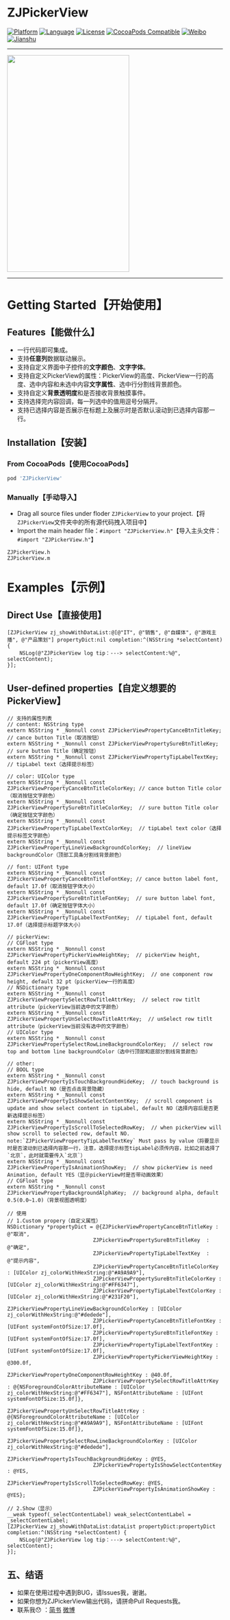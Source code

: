 # ZJPickerView
[![Platform](https://img.shields.io/badge/platform-iOS-red.svg)](https://developer.apple.com/iphone/index.action)
[![Language](http://img.shields.io/badge/language-OC-yellow.svg?style=flat )](https://en.wikipedia.org/wiki/Objective-C)
[![License](https://img.shields.io/badge/license-MIT-blue.svg)](http://mit-license.org)
[![CocoaPods Compatible](https://img.shields.io/cocoapods/v/ZJPickerView.svg)](https://img.shields.io/cocoapods/v/ZJPickerView.svg)
[![Weibo](https://img.shields.io/badge/%E5%BE%AE%E5%8D%9A-%40Abnerzj-f65a14.svg?logo=data%3aimage%2fpng%3bbase64%2ciVBORw0KGgoAAAANSUhEUgAAACAAAAAgCAYAAABzenr0AAAE7ElEQVR4Ae1Wf2iUdRh%252ftuk2CVk4WgRm273v%252fXidtpEUiekOloRrQkama5UR9EcxVKIiCGmjQIIhze1uZf4wxWmGlEhkwWAohDJNppVxI9zde3rdus77Me92t93z9HyP965733uXY1RQ%252bMGH9%252fv4ft%252fv5%252fN9ns%252f3e4M7%252bN8h1gfVHPs5zkddcImfgzEX7Iz0wUPwbyDeB69G%252bwBzweSkjTMcJxO7YTH8k0i44H4m%252bjrigi%252f4eYQFnOXnZIGgGzd3QwPMBeR0zvNbHDZ%252fna1BXbx4AcwStz6G%252b7gd%252faIKoiLcFjXeDzUwW9yoUx5QJeVDVXYEOEiLwJismPaVdsECJtvKpO%252fH3bCRDkBltj0ueI0FIAdxfAq3g9glE%252b30SfYkB4oQ5NqYw3ZiBiNuMXjgp4gbLJpHjmjvpsI9sARmwpjVqjDJFT2hXoBXsn8HJghuu%252bveyAdle6O9cJCJQhrhBToOZVwFJW9SF3SAGbx1ylomuGkkLM4dR4HxY319Of9%252fk9di3%252baX7O%252f56%252bXtwceWZHcc3QUyk01kq9ELq4ighMdjImej7gUjfJLyFC%252bW5KDbhuQ4wc89qmy%252fafI%252b6bNa1wCD23BGa8ULWn5O88Hn%252bp1bbM3iw6IdzzHnihwGBhP%252fnN3xbng8m7vAk21Bb4ERVYti9cn23%252bdOaGrSg5qAFi7328ID4qbkfJoDefwm5HrIHwzPtKB%252fWSMGNz2H4R2dbJx%252biu07wCZyY%252fidHfjr0xtJdSybySMvgQEsopzJzzO5GumFOhBQrcpbZj0OPrOJbp08RZl4nP4K0%252bPjFP1oD11%252feKXRIwN%252b2bGySEQnlHLMyybXahvvZrXhgh3wQo%252firVNfIWYySAzUkEqlMBaLUTqdRg2699OhEI5vedlYQfE8GZDle8AMqtW%252btfCDG85mSo%252bNYQFoaGgIW1tbsaqqCsvKyqi6uhrb29txdHQ0LyCPyUlRObOWXLxWW1sJRvCEofzk%252bgZMXb2qW7Czs5NKSkqQp%252baCcuNFixbhyMiIbj4xUpevCGKTi8v2ipmAeK5n4Xe7qBDHjh0TZLooLS2l8vLyfO50OknwGnF9VVORp9gP%252b8GIQoXJM2d1JW1sbMzueOHChbh%252b%252fXqsra3Frq4u6u7uzlekoqKC4vF4kScCTzxZfCpku9tMQDA3ITVyOb9AIpEQiyOTk8fjQYFIJII1NTXEPsgLqKyspImJCZ2ATDSKqrK8uAWy%252fVkTAfZDuQnxo5%252flBQinC7OtXr06m%252bdEcd%252fzHhDR3Nxc5IGou9%252fMhJ5RWa4oFmBxLOdJKQ4KrGsl4eIcOjo6aP78%252beR2u2lwcJBaWlp0fhC7Hx4epkJMDl8gdemDxv6nfFZlDcwEr%252fTnUQy9%252fgbxgUeGOPPIJtPtWCMXrcDTp0%252frPJP45lv0N6ww3gMpvpI3QxHMRWQrEdy4GVNXfkCBqakpGhgYwLa2NmxqasINGzZQT08PhsNhFCD%252bl%252faMYmjrduQb1XiVB7xWZS3MFmqd7RFe4FxWuW0pjre%252fiPFDh0mIybABMZnETCJB07%252bFcPLCRYx9sg%252bDbc8TzzX2PO2VHHt0t99sQQClqmRbp8rKl7xYIt9HqyJ%252blIgvK5GbBXKofNa7fbIswd%252bBXyyWKtWitHhlR5cq2Y%252bLP8H41Fzi3%252flLquT4nvNBzvdyvo13vILFl8F%252fDXfwB6rTSvg9dQ5kAAAAAElFTkSuQmCC&style=flat&logoWidth=14&label=)](http://weibo.com/ioszj)
[![Jianshu](https://img.shields.io/badge/%E7%AE%80%E4%B9%A6-%40Abnerzj-e55844.svg?logo=data%3aimage%2fpng%3bbase64%2ciVBORw0KGgoAAAANSUhEUgAAAHAAAAA0CAMAAABl90wDAAAAjVBMVEUAAADrcFvqb1rrcVztclzuc17tc13rcFrrb1rtcl3qcFvrcVrrcFvscFvrcFrud2Tsb1rtcVvrcFzqb1vscFv0eWPrcFvscFvrb1rscFzrcFzscV3%2fiX3rb1rtcVzrb1rrcFrrcFv%2ffmLrcFrsc1%2frcFrrcFrrcFvwdF3scFvrcFvzdWPrcFrscFvqb1raTo%2bjAAAALnRSTlMA9MRXKS4bym480mbOhIIOhVOL7J4X2WvwWU02BKtD38CRCaMm%2bea2IHlzE5ZgwvLvugAAAo5JREFUeAHt1%2bu%2bcloUx%2fG%2fg2TRkkKWSEnnGvd%2feXsORYfUw9L2Yu%2fn%2b7Y%2b85eGOQsuPBJWRzwySQgc1CYT6%2bFPTGI6Hm2IfbcLehN2qFjYxAN7lV95r0WwXH2DG9mK2Ghwow9gTywZ3Zk2Dm4DEva4iumZDBwCqhA2DqJPwipDYUYVYmBBVbTmwSi5%2b1K1gCqYOFGVddo8CJOYg1y2JjYwzZiExMyFCImt%2b5PJjthowswtbm21exaxmfbgkDe%2bwKYJsT4A7ebjRfsVCYEGwcqDqBBTLc6wGL89XBHbgfnlrtvOiY2nYLu8neLZqGZQLW7EMTFJQe5IQgJhSSzJkNNe3p77mkHoxDIQ%2b9JwdiJmF0HXxlkk5VPGs61UMzgk9s3BoP%2bjC5sUUGVhhHMwCVFaWpYla6iQqncsYppXii%2fBkJgM8ncHpD4JLkpcOEUotTja3EvwILEdDLCwmJGhXEyUatlvg1XvSyJ%2b%2bb3%2bh4LOZbVBV8Fofb5Es6sgFsQUT5de%2bmzQIObiNeNjwelMML5837dmnQT160GOroPedxXz3wuqVMV6FXR%2bCkrBJ7YzSzKxhZKLWgZ9ashuGZx%2fKOgOS%2frb4PJDwSlKi7dBzZceUU560j7Y8NlC%2fn8H3UFJ7yD47G%2bwdXA5LHUzQwOlxX8%2beCRB7nDjWyTEHwj6xNLqoKJeGC4xs33QIDau94u%2ftlsEQ0U4jSRiy3rBEC2COl1Jap2gP0ObYExXJp6C2fieH%2fdTXMx%2bFRxRYf3T8H%2fpnpjTMOi589zRtFE3GKW2ffCcgNi2frBajeCermJ0EHSoJG0%2fFtzgpSkVghlqBYPoT0FpnuGlyKLc%2bNhDjWDgx1O8pak23lM1wUMdvRRv%2fQNommOfb6EQtgAAAABJRU5ErkJggg%3d%3d&style=flat&logoWidth=24&label=)](https://www.jianshu.com/p/f777419461c5)

---

<div align=left>
<img width="284.5" height="505.5" src="https://github.com/Abnerzj/Resources/blob/master/ZJImages/ZJPickerView/ZJPickerView.gif"/>
</div>

---

# Getting Started【开始使用】
## Features【能做什么】
- 一行代码即可集成。
- 支持**任意列**数据联动展示。
- 支持自定义界面中子控件的**文字颜色**、**文字字体**。
- 支持自定义PickerView的属性：PickerView的高度、PickerView一行的高度、选中内容和未选中内容**文字属性**、选中行分割线背景颜色。
- 支持自定义**背景透明度**和是否接收背景触摸事件。
- 支持选择完内容回调，每一列选中的值用逗号分隔开。
- 支持已选择内容是否展示在标题上及展示时是否默认滚动到已选择内容那一行。

## Installation【安装】

### From CocoaPods【使用CocoaPods】
```ruby
pod 'ZJPickerView'
```

### Manually【手动导入】
- Drag all source files under floder `ZJPickerView` to your project.【将`ZJPickerView`文件夹中的所有源代码拽入项目中】
- Import the main header file：`#import "ZJPickerView.h"`【导入主头文件：`#import "ZJPickerView.h"`】

```objc
ZJPickerView.h
ZJPickerView.m
```

# Examples【示例】
## Direct Use【直接使用】
```objc
[ZJPickerView zj_showWithDataList:@[@"IT", @"销售", @"自媒体", @"游戏主播", @"产品策划"] propertyDict:nil completion:^(NSString *selectContent) {
    NSLog(@"ZJPickerView log tip：---> selectContent:%@", selectContent);
}];
```
## User-defined properties【自定义想要的PickerView】
```objc
// 支持的属性列表
// content: NSString type
extern NSString * _Nonnull const ZJPickerViewPropertyCanceBtnTitleKey; // cance button Title（取消按钮）
extern NSString * _Nonnull const ZJPickerViewPropertySureBtnTitleKey;  // sure button Title（确定按钮）
extern NSString * _Nonnull const ZJPickerViewPropertyTipLabelTextKey;  // tipLabel text（选择提示标签）

// color: UIColor type
extern NSString * _Nonnull const ZJPickerViewPropertyCanceBtnTitleColorKey; // cance button Title color（取消按钮文字颜色）
extern NSString * _Nonnull const ZJPickerViewPropertySureBtnTitleColorKey;  // sure button Title color（确定按钮文字颜色）
extern NSString * _Nonnull const ZJPickerViewPropertyTipLabelTextColorKey;  // tipLabel text color（选择提示标签文字颜色）
extern NSString * _Nonnull const ZJPickerViewPropertyLineViewBackgroundColorKey;  // lineView backgroundColor（顶部工具条分割线背景颜色）

// font: UIFont type
extern NSString * _Nonnull const ZJPickerViewPropertyCanceBtnTitleFontKey; // cance button label font, default 17.0f（取消按钮字体大小）
extern NSString * _Nonnull const ZJPickerViewPropertySureBtnTitleFontKey;  // sure button label font, default 17.0f（确定按钮字体大小）
extern NSString * _Nonnull const ZJPickerViewPropertyTipLabelTextFontKey;  // tipLabel font, default 17.0f（选择提示标题字体大小）

// pickerView:
// CGFloat type
extern NSString * _Nonnull const ZJPickerViewPropertyPickerViewHeightKey;  // pickerView height, default 224 pt（pickerView高度）
extern NSString * _Nonnull const ZJPickerViewPropertyOneComponentRowHeightKey;  // one component row height, default 32 pt（pickerView一行的高度）
// NSDictionary type
extern NSString * _Nonnull const ZJPickerViewPropertySelectRowTitleAttrKey;  // select row titlt attribute（pickerView当前选中的文字颜色）
extern NSString * _Nonnull const ZJPickerViewPropertyUnSelectRowTitleAttrKey;  // unSelect row titlt attribute（pickerView当前没有选中的文字颜色）
// UIColor type
extern NSString * _Nonnull const ZJPickerViewPropertySelectRowLineBackgroundColorKey;  // select row top and bottom line backgroundColor（选中行顶部和底部分割线背景颜色）

// other:
// BOOL type
extern NSString * _Nonnull const ZJPickerViewPropertyIsTouchBackgroundHideKey;  // touch background is hide, default NO（是否点击背景隐藏）
extern NSString * _Nonnull const ZJPickerViewPropertyIsShowSelectContentKey;  // scroll component is update and show select content in tipLabel, default NO（选择内容后是否更新选择提示标签）
extern NSString * _Nonnull const ZJPickerViewPropertyIsScrollToSelectedRowKey;  // when pickerView will show scroll to selected row, default NO. note:`ZJPickerViewPropertyTipLabelTextKey` Must pass by value（将要显示时是否滚动到已选择内容那一行，注意，选择提示标签tipLabel必须传内容，比如之前选择了`北京`，此时就需要传入`北京`）
extern NSString * _Nonnull const ZJPickerViewPropertyIsAnimationShowKey;  // show pickerView is need Animation, default YES（显示pickerView时是否带动画效果）
// CGFloat type
extern NSString * _Nonnull const ZJPickerViewPropertyBackgroundAlphaKey;  // background alpha, default 0.5(0.0~1.0)（背景视图透明度）
```
```objc
// 使用
// 1.Custom propery（自定义属性）
NSDictionary *propertyDict = @{ZJPickerViewPropertyCanceBtnTitleKey : @"取消",
                            ZJPickerViewPropertySureBtnTitleKey  : @"确定",
                            ZJPickerViewPropertyTipLabelTextKey  : @"提示内容",
                            ZJPickerViewPropertyCanceBtnTitleColorKey : [UIColor zj_colorWithHexString:@"#A9A9A9"],
                            ZJPickerViewPropertySureBtnTitleColorKey : [UIColor zj_colorWithHexString:@"#FF6347"],
                            ZJPickerViewPropertyTipLabelTextColorKey : [UIColor zj_colorWithHexString:@"#231F20"],
                            ZJPickerViewPropertyLineViewBackgroundColorKey : [UIColor zj_colorWithHexString:@"#dedede"],
                            ZJPickerViewPropertyCanceBtnTitleFontKey : [UIFont systemFontOfSize:17.0f],
                            ZJPickerViewPropertySureBtnTitleFontKey : [UIFont systemFontOfSize:17.0f],
                            ZJPickerViewPropertyTipLabelTextFontKey : [UIFont systemFontOfSize:17.0f],
                            ZJPickerViewPropertyPickerViewHeightKey : @300.0f,
                            ZJPickerViewPropertyOneComponentRowHeightKey : @40.0f,
                            ZJPickerViewPropertySelectRowTitleAttrKey : @{NSForegroundColorAttributeName : [UIColor zj_colorWithHexString:@"#FF6347"], NSFontAttributeName : [UIFont systemFontOfSize:15.0f]},
                            ZJPickerViewPropertyUnSelectRowTitleAttrKey : @{NSForegroundColorAttributeName : [UIColor zj_colorWithHexString:@"#A9A9A9"], NSFontAttributeName : [UIFont systemFontOfSize:15.0f]},
                            ZJPickerViewPropertySelectRowLineBackgroundColorKey : [UIColor zj_colorWithHexString:@"#dedede"],
                            ZJPickerViewPropertyIsTouchBackgroundHideKey : @YES,
                            ZJPickerViewPropertyIsShowSelectContentKey : @YES,
                            ZJPickerViewPropertyIsScrollToSelectedRowKey: @YES,
                            ZJPickerViewPropertyIsAnimationShowKey : @YES};

// 2.Show（显示）
__weak typeof(_selectContentLabel) weak_selectContentLabel = _selectContentLabel;
[ZJPickerView zj_showWithDataList:dataList propertyDict:propertyDict completion:^(NSString *selectContent) {
    NSLog(@"ZJPickerView log tip：---> selectContent:%@", selectContent);
}];
```

## 五、结语
* 如果在使用过程中遇到BUG，请Issues我，谢谢。
* 如果你想为ZJPickerView输出代码，请拼命Pull Requests我。
* 联系我😯 ：[简书](http://www.jianshu.com/u/f00ad5c62f05)   [微博](http://weibo.com/ioszj)
